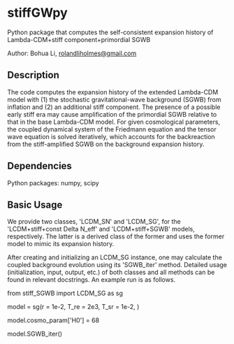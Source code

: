 # stiffGWpy
Python package that computes the self-consistent expansion history of Lambda-CDM+stiff component+primordial SGWB

Author: Bohua Li, rolandliholmes@gmail.com

Description
-------------
The code computes the expansion history of the extended Lambda-CDM model 
with (1) the stochastic gravitational-wave background (SGWB) from inflation 
and (2) an additional stiff component. The presence of a possible early stiff era
may cause amplification of the primordial SGWB relative to that in the base Lambda-CDM model.
For given cosmological parameters, the coupled dynamical system of the Friedmann equation 
and the tensor wave equation is solved iteratively, which accounts for the backreaction 
from the stiff-amplified SGWB on the background expansion history.


Dependencies
--------------------
Python packages: numpy, scipy


Basic Usage
-----------------------------------
We provide two classes, 'LCDM_SN' and 'LCDM_SG', for the 'LCDM+stiff+const Delta N_eff' 
and 'LCDM+stiff+SGWB' models, respectively. The latter is a derived class of the former 
and uses the former model to mimic its expansion history.

After creating and initializing an LCDM_SG instance, one may calculate the coupled background evolution 
using its 'SGWB_iter' method. Detailed usage (initialization, input, output, etc.) of both classes and all methods
can be found in relevant docstrings. An example run is as follows.

from stiff_SGWB import LCDM_SG as sg

model = sg(r = 1e-2,
           T_re = 2e3,
           T_sr = 1e-2,
          )

model.cosmo_param['H0'] = 68

model.SGWB_iter()
